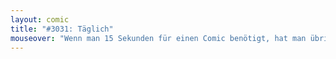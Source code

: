 ```yaml
---
layout: comic
title: "#3031: Täglich"
mouseover: "Wenn man 15 Sekunden für einen Comic benötigt, hat man übrigens über 12 Stunden Lesematerial."
---
```

